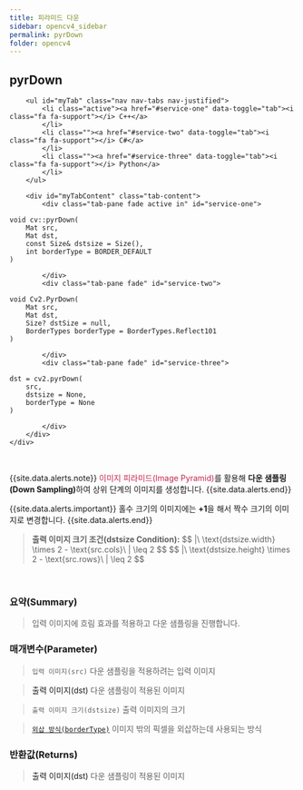 ```yaml
---
title: 피라미드 다운
sidebar: opencv4_sidebar
permalink: pyrDown
folder: opencv4
---
```


<div class="row">
    <div class="col-lg-12">
        <h2 class="page-header">pyrDown</h2>
    </div>
    <div class="col-lg-12">

        <ul id="myTab" class="nav nav-tabs nav-justified">
            <li class="active"><a href="#service-one" data-toggle="tab"><i class="fa fa-support"></i> C++</a>
            </li>
            <li class=""><a href="#service-two" data-toggle="tab"><i class="fa fa-support"></i> C#</a>
            </li>
            <li class=""><a href="#service-three" data-toggle="tab"><i class="fa fa-support"></i> Python</a>
            </li>
        </ul>

        <div id="myTabContent" class="tab-content">
            <div class="tab-pane fade active in" id="service-one">
<pre class="prettyprint"><code class="language-cpp">void cv::pyrDown(
    Mat src,
    Mat dst,
    const Size& dstsize = Size(),
    int borderType = BORDER_DEFAULT
)</code></pre>
            </div>
            <div class="tab-pane fade" id="service-two">
<pre class="prettyprint"><code class="language-cs">void Cv2.PyrDown(
    Mat src,
    Mat dst,
    Size? dstSize = null,
    BorderTypes borderType = BorderTypes.Reflect101
)</code></pre>
            </div>
            <div class="tab-pane fade" id="service-three">
<pre class="prettyprint"><code class="language-py">dst = cv2.pyrDown(
    src,
    dstsize = None,
    borderType = None
)</code></pre>
            </div>
        </div>
    </div>
</div>

<br>

{{site.data.alerts.note}}
<font color="#c7254e">이미지 피라미드(Image Pyramid)</font>를 활용해 <b>다운 샘플링(Down Sampling)</b>하여 상위 단계의 이미지를 생성합니다.
{{site.data.alerts.end}}

{{site.data.alerts.important}}
홀수 크기의 이미지에는 <b>+1</b>을 해서 짝수 크기의 이미지로 변경합니다.
{{site.data.alerts.end}}

<blockquote class="formula">
<b>출력 이미지 크기 조건(dstsize Condition):</b>
$$ |\ \text{dstsize.width} \times 2 - \text{src.cols}\ | \leq 2 $$
$$ |\ \text{dstsize.height} \times 2 - \text{src.rows}\ | \leq 2 $$
</blockquote>

<br>

### 요약(Summary)

> 입력 이미지에 흐림 효과를 적용하고 다운 샘플링을 진행합니다.

### 매개변수(Parameter)

> `입력 이미지(src)` 다운 샘플링을 적용하려는 입력 이미지

> <a data-toggle="tooltip" data-original-title="{{site.data.glossary.only_C_CS}}">출력 이미지(dst)</a> 다운 샘플링이 적용된 이미지

> `출력 이미지 크기(dstsize)` 출력 이미지의 크기

> [`외삽 방식(borderType)`](BorderTypes) 이미지 밖의 픽셀을 외삽하는데 사용되는 방식

### 반환값(Returns)

> <a data-toggle="tooltip" data-original-title="{{site.data.glossary.only_Python}}">출력 이미지(dst)</a> 다운 샘플링이 적용된 이미지